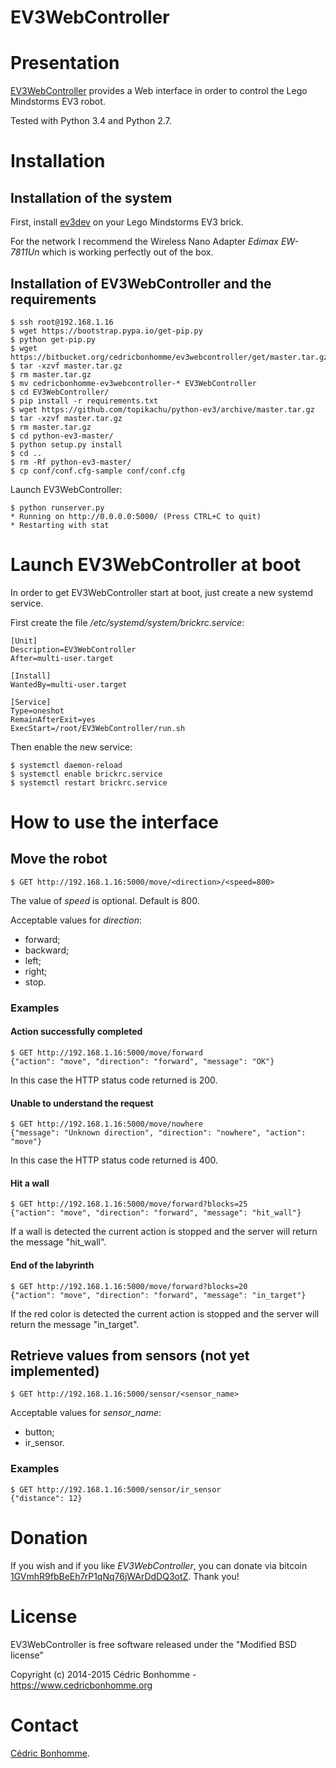 EV3WebController
================

# Presentation

[EV3WebController](https://bitbucket.org/cedricbonhomme/ev3webcontroller)
provides a Web interface in order to control the Lego Mindstorms EV3 robot.

Tested with Python 3.4 and Python 2.7.

# Installation

## Installation of the system

First, install [ev3dev](http://www.ev3dev.org) on your
Lego Mindstorms EV3 brick.

For the network I recommend the Wireless Nano Adapter *Edimax EW-7811Un* which
is working perfectly out of the box.

## Installation of EV3WebController and the requirements

    $ ssh root@192.168.1.16
    $ wget https://bootstrap.pypa.io/get-pip.py
    $ python get-pip.py
    $ wget https://bitbucket.org/cedricbonhomme/ev3webcontroller/get/master.tar.gz
    $ tar -xzvf master.tar.gz
    $ rm master.tar.gz
    $ mv cedricbonhomme-ev3webcontroller-* EV3WebController
    $ cd EV3WebController/
    $ pip install -r requirements.txt
    $ wget https://github.com/topikachu/python-ev3/archive/master.tar.gz
    $ tar -xzvf master.tar.gz
    $ rm master.tar.gz
    $ cd python-ev3-master/
    $ python setup.py install
    $ cd ..
    $ rm -Rf python-ev3-master/
    $ cp conf/conf.cfg-sample conf/conf.cfg

Launch EV3WebController:

    $ python runserver.py
    * Running on http://0.0.0.0:5000/ (Press CTRL+C to quit)
    * Restarting with stat

# Launch EV3WebController at boot

In order to get EV3WebController start at boot, just create a new systemd
service.

First create the file */etc/systemd/system/brickrc.service*:

    [Unit]
    Description=EV3WebController
    After=multi-user.target

    [Install]
    WantedBy=multi-user.target

    [Service]
    Type=oneshot
    RemainAfterExit=yes
    ExecStart=/root/EV3WebController/run.sh

Then enable the new service:

    $ systemctl daemon-reload
    $ systemctl enable brickrc.service
    $ systemctl restart brickrc.service


# How to use the interface

## Move the robot

    $ GET http://192.168.1.16:5000/move/<direction>/<speed=800>

The value of *speed* is optional. Default is 800.

Acceptable values for *direction*:

* forward;
* backward;
* left;
* right;
* stop.

### Examples

#### Action successfully completed

    $ GET http://192.168.1.16:5000/move/forward
    {"action": "move", "direction": "forward", "message": "OK"}

In this case the HTTP status code returned is 200.

#### Unable to understand the request

    $ GET http://192.168.1.16:5000/move/nowhere
    {"message": "Unknown direction", "direction": "nowhere", "action": "move"}

In this case the HTTP status code returned is 400.

#### Hit a wall

    $ GET http://192.168.1.16:5000/move/forward?blocks=25
    {"action": "move", "direction": "forward", "message": "hit_wall"}

If a wall is detected the current action is stopped and the server
will return the message "hit_wall".

#### End of the labyrinth

    $ GET http://192.168.1.16:5000/move/forward?blocks=20
    {"action": "move", "direction": "forward", "message": "in_target"}

If the red color is detected the current action is stopped and the server
will return the message "in_target".

## Retrieve values from sensors (not yet implemented)

    $ GET http://192.168.1.16:5000/sensor/<sensor_name>

Acceptable values for *sensor_name*:

* button;
* ir_sensor.

### Examples

    $ GET http://192.168.1.16:5000/sensor/ir_sensor
    {"distance": 12}

# Donation

If you wish and if you like *EV3WebController*, you can donate via bitcoin
[1GVmhR9fbBeEh7rP1qNq76jWArDdDQ3otZ](https://blockexplorer.com/address/1GVmhR9fbBeEh7rP1qNq76jWArDdDQ3otZ).
Thank you!

# License

EV3WebController is free software released under the "Modified BSD license"

Copyright (c) 2014-2015 Cédric Bonhomme - https://www.cedricbonhomme.org

# Contact

[Cédric Bonhomme](https://www.cedricbonhomme.org).
